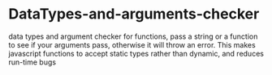 # DataTypes-and-arguments-checker
data types and argument checker for functions, pass a string or a function to see if your arguments pass, otherwise it will throw an error. This makes javascript functions to accept static types rather than dynamic, and reduces run-time bugs
